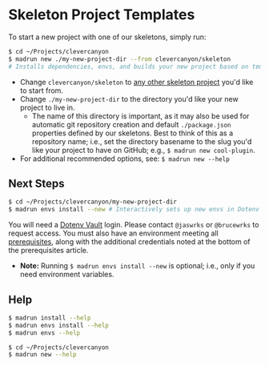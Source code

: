 # Skeleton Project Templates

To start a new project with one of our skeletons, simply run:

```bash
$ cd ~/Projects/clevercanyon
$ madrun new ./my-new-project-dir --from clevercanyon/skeleton
# Installs dependencies, envs, and builds your new project based on template.
```

-   Change `clevercanyon/skeleton` to [any other skeleton project](https://github.com/orgs/clevercanyon/repositories?q=skeleton) you'd like to start from.
-   Change `./my-new-project-dir` to the directory you'd like your new project to live in.
    -   The name of this directory is important, as it may also be used for automatic git repository creation and default `./package.json` properties defined by our skeletons. Best to think of this as a repository name; i.e., set the directory basename to the slug you'd like your project to have on GitHub; e.g., `$ madrun new cool-plugin`.
-   For additional recommended options, see: `$ madrun new --help`

## Next Steps

```bash
$ cd ~/Projects/clevercanyon/my-new-project-dir
$ madrun envs install --new # Interactively sets up new envs in Dotenv Vault.
```

You will need a [Dotenv Vault](https://www.dotenv.org) login. Please contact `@jaswrks` or `@brucewrks` to request access. You must also have an environment meeting all [prerequisites](./prerequisites.md), along with the additional credentials noted at the bottom of the prerequisites article.

-   **Note:** Running `$ madrun envs install --new` is optional; i.e., only if you need environment variables.

## Help

```bash
$ madrun install --help
$ madrun envs install --help
$ madrun envs --help

$ cd ~/Projects/clevercanyon
$ madrun new --help
```
